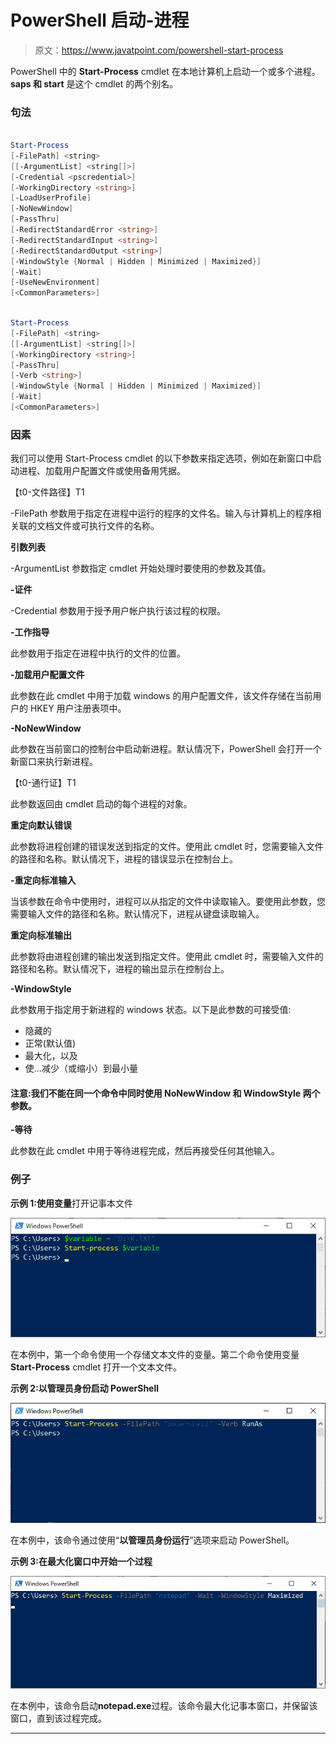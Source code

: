 # PowerShell 启动-进程

> 原文：<https://www.javatpoint.com/powershell-start-process>

PowerShell 中的 **Start-Process** cmdlet 在本地计算机上启动一个或多个进程。 **saps 和 start** 是这个 cmdlet 的两个别名。

### 句法

```powershell

Start-Process 
[-FilePath] <string> 
[[-ArgumentList] <string[]>] 
[-Credential <pscredential>] 
[-WorkingDirectory <string>] 
[-LoadUserProfile] 
[-NoNewWindow] 
[-PassThru] 
[-RedirectStandardError <string>] 
[-RedirectStandardInput <string>] 
[-RedirectStandardOutput <string>] 
[-WindowStyle {Normal | Hidden | Minimized | Maximized}] 
[-Wait]
[-UseNewEnvironment]  
[<CommonParameters>]

```

```powershell

Start-Process 
[-FilePath] <string> 
[[-ArgumentList] <string[]>]
[-WorkingDirectory <string>] 
[-PassThru] 
[-Verb <string>] 
[-WindowStyle {Normal | Hidden | Minimized | Maximized}] 
[-Wait]  
[<CommonParameters>]

```

### 因素

我们可以使用 Start-Process cmdlet 的以下参数来指定选项，例如在新窗口中启动进程、加载用户配置文件或使用备用凭据。

【t0-文件路径】T1

-FilePath 参数用于指定在进程中运行的程序的文件名。输入与计算机上的程序相关联的文档文件或可执行文件的名称。

**引数列表**

-ArgumentList 参数指定 cmdlet 开始处理时要使用的参数及其值。

**-证件**

-Credential 参数用于授予用户帐户执行该过程的权限。

**-工作指导**

此参数用于指定在进程中执行的文件的位置。

**-加载用户配置文件**

此参数在此 cmdlet 中用于加载 windows 的用户配置文件，该文件存储在当前用户的 HKEY 用户注册表项中。

**-NoNewWindow**

此参数在当前窗口的控制台中启动新进程。默认情况下，PowerShell 会打开一个新窗口来执行新进程。

【t0-通行证】T1

此参数返回由 cmdlet 启动的每个进程的对象。

**重定向默认错误**

此参数将进程创建的错误发送到指定的文件。使用此 cmdlet 时，您需要输入文件的路径和名称。默认情况下，进程的错误显示在控制台上。

**-重定向标准输入**

当该参数在命令中使用时，进程可以从指定的文件中读取输入。要使用此参数，您需要输入文件的路径和名称。默认情况下，进程从键盘读取输入。

**重定向标准输出**

此参数将由进程创建的输出发送到指定文件。使用此 cmdlet 时，需要输入文件的路径和名称。默认情况下，进程的输出显示在控制台上。

**-WindowStyle**

此参数用于指定用于新进程的 windows 状态。以下是此参数的可接受值:

*   隐藏的
*   正常(默认值)
*   最大化，以及
*   使...减少（或缩小）到最小量

#### 注意:我们不能在同一个命令中同时使用 NoNewWindow 和 WindowStyle 两个参数。

**-等待**

此参数在此 cmdlet 中用于等待进程完成，然后再接受任何其他输入。

### 例子

**示例 1:使用变量**打开记事本文件

![PowerShell Start-Process](img/aceeb0ae940794e180c6349880f41409.png)

在本例中，第一个命令使用一个存储文本文件的变量。第二个命令使用变量 **Start-Process** cmdlet 打开一个文本文件。

**示例 2:以管理员身份启动 PowerShell**

![PowerShell Start-Process](img/af8955819645b49c4f4fda0da5a6a003.png)

在本例中，该命令通过使用“**以管理员身份运行**”选项来启动 PowerShell。

**示例 3:在最大化窗口中开始一个过程**

![PowerShell Start-Process](img/65aa38dc4bf4429895628c1c0760f7c5.png)

在本例中，该命令启动**notepad.exe**过程。该命令最大化记事本窗口，并保留该窗口，直到该过程完成。

* * *